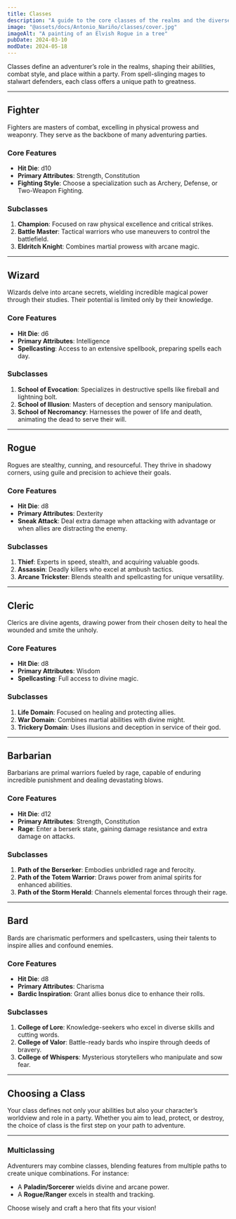 ```yaml
---
title: Classes
description: "A guide to the core classes of the realms and the diverse paths they offer for character growth."
image: "@assets/docs/Antonio_Nariño/classes/cover.jpg"
imageAlt: "A painting of an Elvish Rogue in a tree"
pubDate: 2024-03-10
modDate: 2024-05-18
---
```


Classes define an adventurer’s role in the realms, shaping their abilities, combat style, and place within a party. From spell-slinging mages to stalwart defenders, each class offers a unique path to greatness.

---

## Fighter

Fighters are masters of combat, excelling in physical prowess and weaponry. They serve as the backbone of many adventuring parties.

### Core Features

- **Hit Die**: d10
- **Primary Attributes**: Strength, Constitution
- **Fighting Style**: Choose a specialization such as Archery, Defense, or Two-Weapon Fighting.

### Subclasses

1. **Champion**: Focused on raw physical excellence and critical strikes.
2. **Battle Master**: Tactical warriors who use maneuvers to control the battlefield.
3. **Eldritch Knight**: Combines martial prowess with arcane magic.

---

## Wizard

Wizards delve into arcane secrets, wielding incredible magical power through their studies. Their potential is limited only by their knowledge.

### Core Features

- **Hit Die**: d6
- **Primary Attributes**: Intelligence
- **Spellcasting**: Access to an extensive spellbook, preparing spells each day.

### Subclasses

1. **School of Evocation**: Specializes in destructive spells like fireball and lightning bolt.
2. **School of Illusion**: Masters of deception and sensory manipulation.
3. **School of Necromancy**: Harnesses the power of life and death, animating the dead to serve their will.

---

## Rogue

Rogues are stealthy, cunning, and resourceful. They thrive in shadowy corners, using guile and precision to achieve their goals.

### Core Features

- **Hit Die**: d8
- **Primary Attributes**: Dexterity
- **Sneak Attack**: Deal extra damage when attacking with advantage or when allies are distracting the enemy.

### Subclasses

1. **Thief**: Experts in speed, stealth, and acquiring valuable goods.
2. **Assassin**: Deadly killers who excel at ambush tactics.
3. **Arcane Trickster**: Blends stealth and spellcasting for unique versatility.

---

## Cleric

Clerics are divine agents, drawing power from their chosen deity to heal the wounded and smite the unholy.

### Core Features

- **Hit Die**: d8
- **Primary Attributes**: Wisdom
- **Spellcasting**: Full access to divine magic.

### Subclasses

1. **Life Domain**: Focused on healing and protecting allies.
2. **War Domain**: Combines martial abilities with divine might.
3. **Trickery Domain**: Uses illusions and deception in service of their god.

---

## Barbarian

Barbarians are primal warriors fueled by rage, capable of enduring incredible punishment and dealing devastating blows.

### Core Features

- **Hit Die**: d12
- **Primary Attributes**: Strength, Constitution
- **Rage**: Enter a berserk state, gaining damage resistance and extra damage on attacks.

### Subclasses

1. **Path of the Berserker**: Embodies unbridled rage and ferocity.
2. **Path of the Totem Warrior**: Draws power from animal spirits for enhanced abilities.
3. **Path of the Storm Herald**: Channels elemental forces through their rage.

---

## Bard

Bards are charismatic performers and spellcasters, using their talents to inspire allies and confound enemies.

### Core Features

- **Hit Die**: d8
- **Primary Attributes**: Charisma
- **Bardic Inspiration**: Grant allies bonus dice to enhance their rolls.

### Subclasses

1. **College of Lore**: Knowledge-seekers who excel in diverse skills and cutting words.
2. **College of Valor**: Battle-ready bards who inspire through deeds of bravery.
3. **College of Whispers**: Mysterious storytellers who manipulate and sow fear.

---

## Choosing a Class

Your class defines not only your abilities but also your character’s worldview and role in a party. Whether you aim to lead, protect, or destroy, the choice of class is the first step on your path to adventure.

---

### Multiclassing

Adventurers may combine classes, blending features from multiple paths to create unique combinations. For instance:

- A **Paladin/Sorcerer** wields divine and arcane power.
- A **Rogue/Ranger** excels in stealth and tracking.

Choose wisely and craft a hero that fits your vision!
